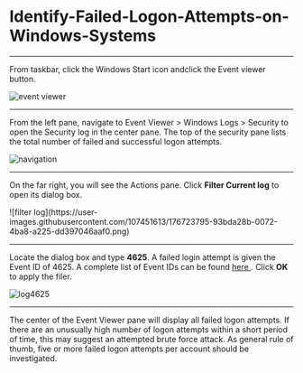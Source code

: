 # Identify-Failed-Logon-Attempts-on-Windows-Systems
<hr>
From taskbar, click the Windows Start icon andclick the Event viewer button. <p></p>

![event viewer](https://user-images.githubusercontent.com/107451613/176720521-8e7da4c8-44e9-4948-9167-c77f058f29c4.png)
<hr>
<p>From the left pane, navigate to Event Viewer > Windows Logs > Security to open the Security log in the center pane. The top of the security pane lists the total number of failed and successful logon attempts.</p>

![navigation](https://user-images.githubusercontent.com/107451613/176721970-0d5992e5-020e-4f73-a3df-fbd49357162e.png)
<hr>

<p>On the far right, you will see the Actions pane. Click <b>Filter Current log</b> to open its dialog box. </p>
![filter log](https://user-images.githubusercontent.com/107451613/176723795-93bda28b-0072-4ba8-a225-dd397046aaf0.png)

<hr>
Locate the <All Event IDs> dialog box and type <b>4625</b>. A failed login attempt is given the Event ID of 4625. A complete list of Event IDs can be found <a href="https://www.ultimatewindowssecurity.com/securitylog/encyclopedia/default.aspx"> here </a>. Click <b>OK</b> to apply the filer.</p>

![log4625](https://user-images.githubusercontent.com/107451613/176724604-3d87da87-20a8-4147-b2c4-555f47765214.png)

<hr>
The center of the Event Viewer pane will display all failed logon attempts. If there are an unusually high number of logon attempts within a short period of time, this may suggest an attempted brute force attack. As general rule of thumb, five or more failed logon attempts per account should be investigated. 
